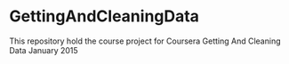 # GettingAndCleaningData
This repository hold the course project for Coursera Getting And Cleaning Data January 2015

